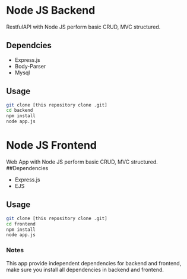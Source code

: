# Node JS Backend
RestfulAPI with Node JS perform basic CRUD, MVC structured.
## Dependcies
- Express.js
- Body-Parser
- Mysql
## Usage
```bash
git clone [this repository clone .git]
cd backend
npm install
node app.js
```

# Node JS Frontend
Web App with Node JS perform basic CRUD, MVC structured.
##Dependencies
- Express.js
- EJS
## Usage
```bash
git clone [this repository clone .git]
cd frontend
npm install
node app.js
```

### Notes
This app provide independent dependencies for backend and frontend, make sure you install all dependencies in backend and frontend.
